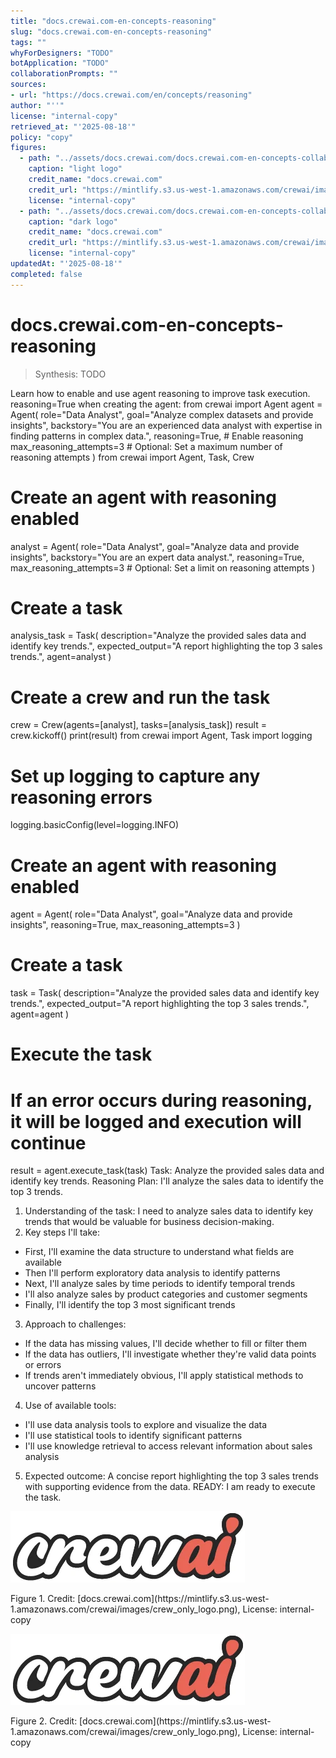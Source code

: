 ```yaml
---
title: "docs.crewai.com-en-concepts-reasoning"
slug: "docs.crewai.com-en-concepts-reasoning"
tags: ""
whyForDesigners: "TODO"
botApplication: "TODO"
collaborationPrompts: ""
sources:
- url: "https://docs.crewai.com/en/concepts/reasoning"
author: "''"
license: "internal-copy"
retrieved_at: "'2025-08-18'"
policy: "copy"
figures:
  - path: "../assets/docs.crewai.com/docs.crewai.com-en-concepts-collaboration/71bc45159c09.webp"
    caption: "light logo"
    credit_name: "docs.crewai.com"
    credit_url: "https://mintlify.s3.us-west-1.amazonaws.com/crewai/images/crew_only_logo.png"
    license: "internal-copy"
  - path: "../assets/docs.crewai.com/docs.crewai.com-en-concepts-collaboration/71bc45159c09.webp"
    caption: "dark logo"
    credit_name: "docs.crewai.com"
    credit_url: "https://mintlify.s3.us-west-1.amazonaws.com/crewai/images/crew_only_logo.png"
    license: "internal-copy"
updatedAt: "'2025-08-18'"
completed: false
---
```


# docs.crewai.com-en-concepts-reasoning

> Synthesis: TODO

Learn how to enable and use agent reasoning to improve task execution.
reasoning=True when creating the agent:
from crewai import Agent
agent = Agent(
role="Data Analyst",
goal="Analyze complex datasets and provide insights",
backstory="You are an experienced data analyst with expertise in finding patterns in complex data.",
reasoning=True, # Enable reasoning
max_reasoning_attempts=3 # Optional: Set a maximum number of reasoning attempts
)
from crewai import Agent, Task, Crew
# Create an agent with reasoning enabled
analyst = Agent(
role="Data Analyst",
goal="Analyze data and provide insights",
backstory="You are an expert data analyst.",
reasoning=True,
max_reasoning_attempts=3 # Optional: Set a limit on reasoning attempts
)
# Create a task
analysis_task = Task(
description="Analyze the provided sales data and identify key trends.",
expected_output="A report highlighting the top 3 sales trends.",
agent=analyst
)
# Create a crew and run the task
crew = Crew(agents=[analyst], tasks=[analysis_task])
result = crew.kickoff()
print(result)
from crewai import Agent, Task
import logging
# Set up logging to capture any reasoning errors
logging.basicConfig(level=logging.INFO)
# Create an agent with reasoning enabled
agent = Agent(
role="Data Analyst",
goal="Analyze data and provide insights",
reasoning=True,
max_reasoning_attempts=3
)
# Create a task
task = Task(
description="Analyze the provided sales data and identify key trends.",
expected_output="A report highlighting the top 3 sales trends.",
agent=agent
)
# Execute the task
# If an error occurs during reasoning, it will be logged and execution will continue
result = agent.execute_task(task)
Task: Analyze the provided sales data and identify key trends.
Reasoning Plan:
I'll analyze the sales data to identify the top 3 trends.
1. Understanding of the task:
I need to analyze sales data to identify key trends that would be valuable for business decision-making.
2. Key steps I'll take:
- First, I'll examine the data structure to understand what fields are available
- Then I'll perform exploratory data analysis to identify patterns
- Next, I'll analyze sales by time periods to identify temporal trends
- I'll also analyze sales by product categories and customer segments
- Finally, I'll identify the top 3 most significant trends
3. Approach to challenges:
- If the data has missing values, I'll decide whether to fill or filter them
- If the data has outliers, I'll investigate whether they're valid data points or errors
- If trends aren't immediately obvious, I'll apply statistical methods to uncover patterns
4. Use of available tools:
- I'll use data analysis tools to explore and visualize the data
- I'll use statistical tools to identify significant patterns
- I'll use knowledge retrieval to access relevant information about sales analysis
5. Expected outcome:
A concise report highlighting the top 3 sales trends with supporting evidence from the data.
READY: I am ready to execute the task.

![light logo](../assets/docs.crewai.com/docs.crewai.com-en-concepts-reasoning/71bc45159c09.webp)
<figcaption>Figure 1. Credit: [docs.crewai.com](https://mintlify.s3.us-west-1.amazonaws.com/crewai/images/crew_only_logo.png), License: internal-copy</figcaption>

![dark logo](../assets/docs.crewai.com/docs.crewai.com-en-concepts-reasoning/71bc45159c09.webp)
<figcaption>Figure 2. Credit: [docs.crewai.com](https://mintlify.s3.us-west-1.amazonaws.com/crewai/images/crew_only_logo.png), License: internal-copy</figcaption>
